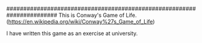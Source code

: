 #######################################################################
This is Conway's Game of Life. 
(https://en.wikipedia.org/wiki/Conway%27s_Game_of_Life)


I have written this game as an exercise at university.
